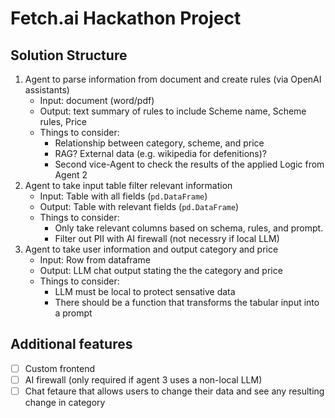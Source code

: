 # Fetch.ai Hackathon Project

## Solution Structure
1. Agent to parse information from document and create rules (via OpenAI assistants)
    - Input: document (word/pdf)
    - Output: text summary of rules to include Scheme name, Scheme rules, Price
    - Things to consider:
        - Relationship between category, scheme, and price
        - RAG? External data (e.g. wikipedia for defenitions)?
        - Second vice-Agent to check the results of the applied Logic from Agent 2
1. Agent to take input table filter relevant information
    - Input: Table with all fields (`pd.DataFrame`)
    - Output: Table with relevant fields (`pd.DataFrame`)
    - Things to consider:
        - Only take relevant columns based on schema, rules, and prompt.
        - Filter out PII with AI firewall (not necessry if local LLM)
1. Agent to take user information and output category and price
    - Input: Row from dataframe
    - Output: LLM chat output stating the the category and price
    - Things to consider:
        - LLM must be local to protect sensative data
        - There should be a function that transforms the tabular input into a prompt

## Additional features
- [ ] Custom frontend
- [ ] AI firewall (only required if agent 3 uses a non-local LLM)
- [ ] Chat fetaure that allows users to change their data and see any resulting change in category
